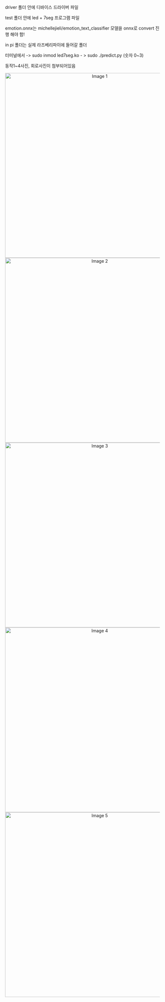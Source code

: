 driver 폴더 안에 디바이스 드라이버 파일 

test 폴더 안에 led + 7seg 프로그램 파일

emotion.onnx는 michellejieli/emotion_text_classifier 모델을 onnx로 convert 진행 해야 함!

in pi 폴더는 실제 라즈베리파이에 들어갈 폴더

터미널에서 -> sudo inmod led7seg.ko - > sudo ./predict.py (숫자 0~3)

동작1~4사진, 회로사진이 첨부되어있음
<p align="center">
  <img width="600" alt="Image 1" src="https://github.com/user-attachments/assets/35af3c57-1e1d-4100-8214-6bd298a02a3f" /><br/>
  <img width="600" alt="Image 2" src="https://github.com/user-attachments/assets/1853f423-5469-4cbf-a97e-d2492cd4b31a" /><br/>
  <img width="600" alt="Image 3" src="https://github.com/user-attachments/assets/6aa893b6-904f-4f23-ad96-93c3ac34cec3" /><br/>
  <img width="600" alt="Image 4" src="https://github.com/user-attachments/assets/ee94fe2a-f78a-47b5-9166-070b24e4d412" /><br/>
  <img width="600" alt="Image 5" src="https://github.com/user-attachments/assets/99eb3bbd-424a-485a-a446-bbd733ec1f42" /><br/>
</p>
